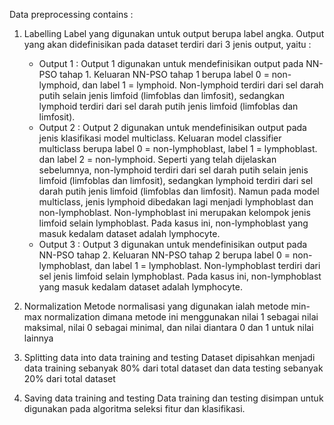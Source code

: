 Data preprocessing contains :
1. Labelling
   Label yang digunakan untuk output berupa label angka. Output yang akan didefinisikan pada dataset terdiri dari 3 jenis output, yaitu :
   - Output 1 :
     Output 1 digunakan untuk mendefinisikan output pada NN-PSO tahap 1. Keluaran NN-PSO tahap 1 berupa label 0 = non-lymphoid, dan label 1 = lymphoid. Non-lymphoid terdiri dari sel darah putih selain jenis limfoid (limfoblas dan limfosit), sedangkan lymphoid terdiri dari sel darah putih jenis limfoid (limfoblas dan limfosit).
   - Output 2 :
     Output 2 digunakan untuk mendefinisikan output pada jenis klasifikasi model multiclass. Keluaran model classifier multiclass berupa label 0 = non-lymphoblast, label 1 = lymphoblast. dan label 2 = non-lymphoid. Seperti yang telah dijelaskan sebelumnya, non-lymphoid terdiri dari sel darah putih selain jenis limfoid (limfoblas dan limfosit), sedangkan lymphoid terdiri dari sel darah putih jenis limfoid (limfoblas dan limfosit). Namun pada model multiclass, jenis lymphoid dibedakan lagi menjadi lymphoblast dan non-lymphoblast. Non-lymphoblast ini merupakan kelompok jenis limfoid selain lymphoblast. Pada kasus ini, non-lymphoblast yang masuk kedalam dataset adalah lymphocyte.
   - Output 3 :
     Output 3 digunakan untuk mendefinisikan output pada NN-PSO tahap 2. Keluaran NN-PSO tahap 2 berupa label 0 = non-lymphoblast, dan label 1 = lymphoblast. Non-lymphoblast terdiri dari sel jenis limfoid selain lymphoblast. Pada kasus ini, non-lymphoblast yang masuk kedalam dataset adalah lymphocyte.

2. Normalization
   Metode normalisasi yang digunakan ialah metode min-max normalization dimana metode ini menggunakan nilai 1 sebagai nilai maksimal, nilai 0 sebagai minimal, dan nilai diantara 0 dan 1 untuk nilai lainnya
   
3. Splitting data into data training and testing
   Dataset dipisahkan menjadi data training sebanyak 80% dari total dataset dan data testing sebanyak 20% dari total dataset

4. Saving data training and testing
   Data training dan testing disimpan untuk digunakan pada algoritma seleksi fitur dan klasifikasi.
